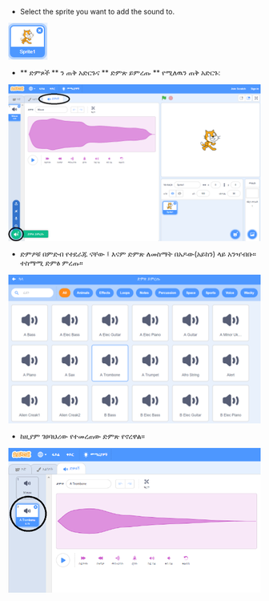 + Select the sprite you want to add the sound to.

![ገፀባህርይ](images/sprite-select.png)

+ ** ድምጾች ** ን ጠቅ አድርጉና ** ድምጽ ይምረጡ ** የሚለዉን ጠቅ አድርጉ:

![ድምጾች እና የድምጽ ማድመቂያ ምረጡ](images/import-sound.png)

+ ድምፆቹ በምድብ የተደራጁ ናቸው ፤ እናም ድምጽ ለመስማት በአዶው(አይከን) ላይ አንዣብቡ። ተስማሚ ድምፅ ምረጡ።

![የድምፅ መምረጫ](images/choose-sound.png)

+ ከዚያም ገፀባህሪው የተመረጠው ድምጽ የኖረዋል።

![ገፀ ባህሪው አዲስ ድምጽ ያሳያል](images/sound-imported.png)